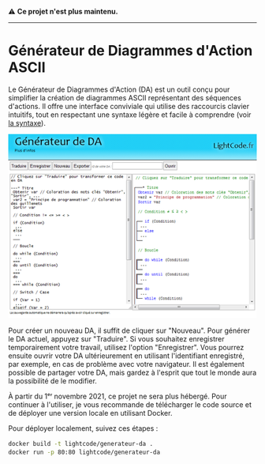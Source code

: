 :warning: **Ce projet n'est plus maintenu.**

---

# Générateur de Diagrammes d'Action ASCII

Le Générateur de Diagrammes d'Action (DA) est un outil conçu pour simplifier la création de diagrammes ASCII représentant des séquences d'actions. Il offre une interface conviviale qui utilise des raccourcis clavier intuitifs, tout en respectant une syntaxe légère et facile à comprendre (voir [la syntaxe](/docs/syntaxe.pdf)).

<p align="center">
  <img src="/docs/screenshot.png?raw=true" alt="Capture d'écran"/>
</p>

Pour créer un nouveau DA, il suffit de cliquer sur "Nouveau". Pour générer le DA actuel, appuyez sur "Traduire". Si vous souhaitez enregistrer temporairement votre travail, utilisez l'option "Enregistrer". Vous pourrez ensuite ouvrir votre DA ultérieurement en utilisant l'identifiant enregistré, par exemple, en cas de problème avec votre navigateur. Il est également possible de partager votre DA, mais gardez à l'esprit que tout le monde aura la possibilité de le modifier.

À partir du 1ᵉʳ novembre 2021, ce projet ne sera plus hébergé. Pour continuer à l'utiliser, je vous recommande de télécharger le code source et de déployer une version locale en utilisant Docker.

Pour déployer localement, suivez ces étapes :

```bash
docker build -t lightcode/generateur-da .
docker run -p 80:80 lightcode/generateur-da
```
